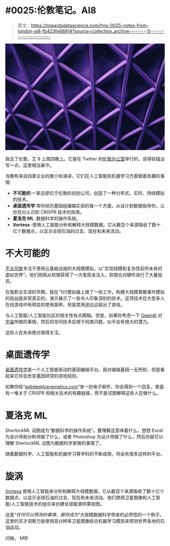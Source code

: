 # #0025:伦敦笔记。AI8

> 原文：<https://towardsdatascience.com/fms-0025-notes-from-london-ai8-fb423fe88914?source=collection_archive---------5----------------------->

![](img/9505dd9b9b940cbcd08cb7a0450819e6.png)

我去了伦敦。艾 8 上周四晚上。它是在 Twitter 的[伦敦办公室](https://www.google.co.uk/search?q=twitter+london+office+photos&source=lnms&tbm=isch&sa=X&ved=0ahUKEwi-p9ykwabUAhXHCcAKHeEtCG4Q_AUIDCgD&biw=1280&bih=1283)举行的，说得轻描淡写一点，这里相当豪华。

当晚有来自四家企业的推介和演讲，它们在人工智能和机器学习方面做着有趣的事情:

*   **不可能的**:一家总部位于伦敦的初创公司，创造了一种分布式、实时、持续模拟的技术。
*   **桌面遗传学**:带你经历基因组编辑实验的每一个方面，从设计到数据指导你，让你充分认识到 CRISPR 技术的效用。
*   **夏洛克 ML** :数据科学的操作系统。
*   **Vortexa** :使用人工智能分析和解释大规模数据。它从数百个来源吸收了数十亿个数据点，以显示全球石油的过去、现在和未来流动。

# 不大可能的

[不大可能](https://improbable.io/)专注于使用云基础设施的大规模模拟，以“实现规模和复杂性前所未有的虚拟世界”。他们刚刚从软银获得了一大笔现金注入，软银也对硬件进行了大量投资。

在我职业生涯的早期，我在飞行模拟器上做了一些工作，构建大规模离散事件模拟的挑战是非常真实的，演示展示了一些令人印象深刻的技术。这项技术在大型多人在线游戏中有明显的使用案例，但是其用途远远超出了游戏。

与人工智能/人工智能社区的相关性有点模糊。但是，如果你考虑一下 [OpenAI](https://www.openai.com/) 对[宇宙](https://universe.openai.com/)所做的事情，然后将空间技术应用于同类问题，似乎会有很大的潜力。

这些人在未来绝对值得关注。

# 桌面遗传学

[桌面遗传学](https://www.deskgen.com/landing/)是一个人工智能驱动的基因编辑平台。我对编辑基因一无所知，但是看起来它将会改变基因研究的游戏规则。

如果你给“[ai@desktopgenetics.com](mailto:ai@desktopgenetics.com)”发一封电子邮件，你会得到一个回复，里面有一堆关于 CRISPR 和相关技术的有趣链接，而不是试图解释这些人在做什么。

# 夏洛克 ML

SherlockML 试图成为“数据科学的操作系统”。要理解这意味着什么，想想 Excel 为会计师和分析师做了什么，或者 Photoshop 为设计师做了什么，然后你就可以理解 SherlockML 试图为数据科学家做的事情了。

随着数据科学、人工智能和机器学习等学科的不断成熟，将会有很多这样的平台。

# 旋涡

[Vortexa](http://www.vortexa.com/) 使用人工智能来分析和解释大规模数据。它从数百个来源吸收了数十亿个数据点，以显示全球石油的过去、现在和未来流动。他们使用卫星图像和人工智能/人工智能技术的组合来创建全球能源供需视图。

这是“*任何可以预测的事情，都将成为*”大规模数据科学带来的必然性的一个例子。这里的天才洞察力是使用高分辨率卫星图像结合机器学习模型来预测世界各地的石油运动。

问候，
M@